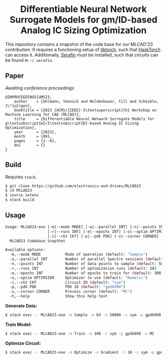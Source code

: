 <h1 align="center">
Differentiable Neural Network Surrogate Models for gm/ID-based Analog IC Sizing
Optimization
</h1>

This repository contains a snapshot of the code base for our MLCAD'23
contribution. It requires a functioning setup of
[libtorch](https://pytorch.org/cppdocs/installing.html), such that
[HaskTorch](http://hasktorch.org/)
can access it. Additionally,
[Serafin](https://github.com/augustunderground/serafin) must
be installed, such that circuits can be found in `~/.serafin`.

## Paper

_Awaiting conference proceedings_

```
@INPROCEEDINGS{UMS23,
    author    = {Uhlmann, Yannick and Moldenhauer, Till and Scheible, J\"{u}rgen},
    booktitle = {2023 {ACM}/{IEEE} 5\textsuperscript{th} Workshop on Machine Learning for CAD (MLCAD)},
    title     = {Differentiable Neural Network Surrogate Models for g\textsubscript{m}/I\textsubscript{D}-based Analog IC Sizing Optimization},
    year      = {2023},
    month     = {09},
    pages     = {1--6},
    doi       = {}
}
```

## Build

Requires `stack`.

```sh
$ git clone https://github.com/electronics-and-drives/MLCAD23
$ cd MCLAD23
$ source setenv
$ stack build
```

## Usage

```sh
Usage: MLCAD23-exe [-m|--mode MODE] [-a|--parallel INT] [-n|--points INT]
                   [-r|--runs INT] [-e|--epochs INT] [-o|--optim OPTIMIZER]
                   [-c|--ckt CKT] [-p|--pdk PDK] [-v|--corner CORNER]
  MLCAD23 Codebase Snapthot

Available options:
  -m,--mode MODE           Mode of operation (default: "Sample")
  -a,--parallel INT        Number of parallel Spectre sessions (default: 64)
  -n,--points INT          Number of data points to sample (default: 50000)
  -r,--runs INT            Number of optimization runs (default: 10)
  -e,--epochs INT          Number of epochs to train for (default: 300)
  -o,--optim OPTIMIZER     Optimizer to use (default: "Numeric")
  -c,--ckt CKT             Circuit ID (default: "sym")
  -p,--pdk PDK             PDK ID (default: "gpdk090")
  -v,--corner CORNER       Process corner (default: "MC")
  -h,--help                Show this help text
```

**Generate Data:**

```sh
$ stack exec -- MLCAD23-exe -m Sample -a 64 -n 50000 -c sym -p gpdk090 -v MC
```

**Train Model:**

```sh
$ stack exec -- MLCAD23-exe -m Train -e 100 -c sym -p gpdk090 -v MC
```

**Optimize Circuit:**

```sh
$ stack exec -- MLCAD23-exe -m Optimize -o Gradient -r 10 -c sym -p gpdk090 -v MC
```
